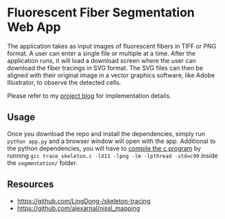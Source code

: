 # Fluorescent Fiber Segmentation Web App

The application takes as input images of fluorescent fibers in TIFF or PNG format. A user can enter a single file or multiple at a time. After the application runs, it will load a download screen where the user can download the fiber tracings in SVG format. The SVG files can then be aligned with their original image in a vector graphics software, like Adobe Illustrator, to observe the detected cells.

Please refer to my [project blog](https://sites.google.com/view/project-blogs/blogs/from-threshold-to-fibers?authuser=0) for implementation details.

## Usage

Once you download the repo and install the dependencies, simply run `python app.py` and a browser window will open with the app. 
Additional to the python dependencies, you will have to [compile the c program](https://github.com/LingDong-/skeleton-tracing/blob/master/c/README.md) by running `gcc trace_skeleton.c -lX11 -lpng -lm -lpthread -std=c99` inside the `segmentation/` folder.

## Resources

* https://github.com/LingDong-/skeleton-tracing
* https://github.com/alexarnal/nissl_mapping
